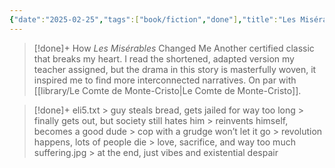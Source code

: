 ```yaml
---
{"date":"2025-02-25","tags":["book/fiction","done"],"title":"Les Misérables","subtitle":"","author":"[[Victor Hugo]]","description":"O romance expõe a filosofia política de Hugo, retratando a desigualdade social e a miséria decorrente, e, por outro lado, o empreendedorismo e o trabalho desempenhando uma função benéfica para o indivíduo e para a sociedade. Retrata também o conflito na relação com o Estado, seja pela ação arbitrária do policial ou pela atitude do revolucionário obcecado pela justiça.","publisher":"Principis","publishDate":"2020-01-19","totalPage":218,"isbn10":6555522836,"isbn13":9786555522839,"topic":"[[French Revolution]]","start":"2015-01-01","finish":"2015-03-01","publish":true,"PassFrontmatter":true}
---
```


>[!done]+ How _Les Misérables_ Changed Me
> Another certified classic that breaks my heart. I read the shortened, adapted version my teacher assigned, but the drama in this story is masterfully woven, it inspired me to find more interconnected narratives. On par with [[library/Le Comte de Monte-Cristo\|Le Comte de Monte-Cristo]].

>[!done]+ eli5.txt
> \> guy steals bread, gets jailed for way too long
> \> finally gets out, but society still hates him
> \> reinvents himself, becomes a good dude
> \> cop with a grudge won’t let it go
> \> revolution happens, lots of people die
> \> love, sacrifice, and way too much suffering.jpg
> \> at the end, just vibes and existential despair